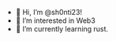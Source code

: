 - 👋 Hi, I’m @sh0nti23!
- 👀 I’m interested in Web3
- 🌱 I’m currently learning rust.

<!---
sh0nti23/sh0nti23 is a ✨ special ✨ repository because its `README.md` (this file) appears on your GitHub profile.
You can click the Preview link to take a look at your changes.
--->
